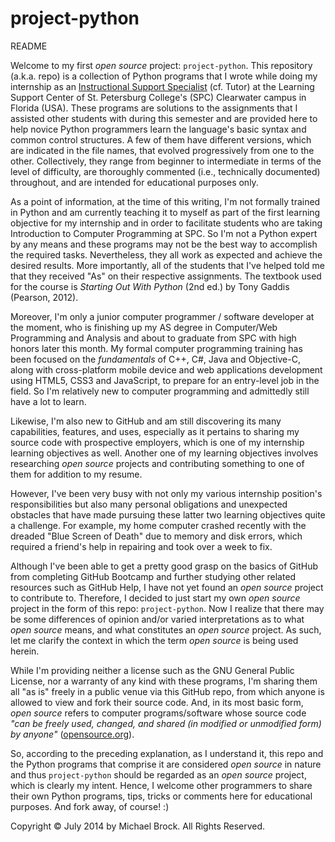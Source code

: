 project-python
==============
README

Welcome to my first *open source* project: <code>project-python</code>. This repository (a.k.a. repo) is a collection of Python programs that I wrote while doing my internship as an <a target="_blank" href="https://www.spcollege.edu/hrapp/admin/positions.php?popup_id=631" title="External link to the job description for Instructional Support Specialist at SPC.">Instructional Support Specialist</a> (cf. Tutor) at the Learning Support Center of St. Petersburg College's (SPC) Clearwater campus in Florida (USA). These programs are solutions to the assignments that I assisted other students with during this semester and are provided here to help novice Python programmers learn the language's basic syntax and common control structures. A few of them have different versions, which are indicated in the file names, that evolved progressively from one to the other. Collectively, they range from beginner to intermediate in terms of the level of difficulty, are thoroughly commented (i.e., technically documented) throughout, and are intended for educational purposes only.

As a point of information, at the time of this writing, I'm not formally trained in Python and am currently teaching it to myself as part of the first learning objective for my internship and in order to facilitate students who are taking Introduction to Computer Programming at SPC. So I'm not a Python expert by any means and these programs may not be the best way to accomplish the required tasks. Nevertheless, they all work as expected and achieve the desired results. More importantly, all of the students that I've helped told me that they received "As" on their respective assignments. The textbook used for the course is *Starting Out With Python* (2nd ed.) by Tony Gaddis (Pearson, 2012).

Moreover, I'm only a junior computer programmer / software developer at the moment, who is finishing up my AS degree in Computer/Web Programming and Analysis and about to graduate from SPC with high honors later this month. My formal computer programming training has been focused on the *fundamentals* of C++, C#, Java and Objective-C, along with cross-platform mobile device and web applications development using HTML5, CSS3 and JavaScript, to prepare for an entry-level job in the field. So I'm relatively new to computer programming and admittedly still have a lot to learn.

Likewise, I'm also new to GitHub and am still discovering its many capabilities, features, and uses, especially as it pertains to sharing my source code with prospective employers, which is one of my internship learning objectives as well. Another one of my learning objectives involves researching *open source* projects and contributing something to one of them for addition to my resume.

However, I've been very busy with not only my various internship position's responsibilities but also many personal obligations and unexpected obstacles that have made pursuing these latter two learning objectives quite a challenge. For example, my home computer crashed recently with the dreaded "Blue Screen of Death" due to memory and disk errors, which required a friend's help in repairing and took over a week to fix. 

Although I've been able to get a pretty good grasp on the basics of GitHub from completing GitHub Bootcamp and further studying other related resources such as GitHub Help, I have not yet found an *open source* project to contribute to. Therefore, I decided to just start my own *open source* project in the form of this repo: <code>project-python</code>. Now I realize that there may be some differences of opinion and/or varied interpretations as to what *open source* means, and what constitutes an *open source* project. As such, let me clarify the context in which the term *open source* is being used herein. 

While I'm providing neither a license such as the GNU General Public License, nor a warranty of any kind with these programs, I'm sharing them all "as is" freely in a public venue via this GitHub repo, from which anyone is allowed to view and fork their source code. And, in its most basic form, *open source* refers to computer programs/software whose source code *"can be freely used, changed, and shared (in modified or unmodified form) by anyone"* (<a target="_blank" href="http://opensource.org" title="External link to opensource.org: Home of The Open Source Initiative.">opensource.org</a>).

So, according to the preceding explanation, as I understand it, this repo and the Python programs that comprise it are considered *open source* in nature and thus <code>project-python</code> should be regarded as an *open source* project, which is clearly my intent. Hence, I welcome other programmers to share their own Python programs, tips, tricks or comments here for educational purposes. And fork away, of course!  :)

Copyright &copy; July 2014 by Michael Brock. All Rights Reserved.

